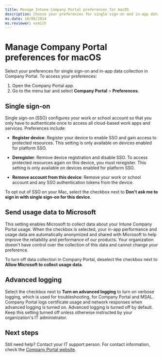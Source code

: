 ```yaml
---
title: Manage Intune Company Portal preferences for macOS
description: Choose your preferences for single sign-on and in-app data collection in Company Portal for macOS.
ms.date: 10/08/2024
ms.reviewer: esmich
---
```


# Manage Company Portal preferences for macOS

Select your preferences for single sign-on and in-app data collection in Company Portal. To access your preferences:

1. Open the Company Portal app.
2. Go to the menu bar and select **Company Portal** > **Preferences**.

## Single sign-on

Single sign-on (SSO) configures your work or school account so that you only have to authenticate once to access all cloud-based work apps and services. Preferences include:

* **Register device**: Register your device to enable SSO and gain access to protected resources. This setting is only available on devices enabled for platform SSO.

* **Deregister**: Remove device registration and disable SSO. To access protected resources again on this device, you must reregister. This setting is only available on devices enabled for platform SSO.

* **Remove account from this device**: Remove your work or school account and any SSO authentication tokens from the device.

To opt out of SSO on your Mac, select the checkbox next to **Don't ask me to sign in with single sign-on for this device**.

## Send usage data to Microsoft

This setting enables Microsoft to collect data about your Intune Company Portal usage. When the checkbox is selected, your in-app performance and usage data are automatically anonymized and shared with Microsoft to help improve the reliability and performance of our products. Your organization doesn't have control over the collection of this data and cannot change your preference.

To turn off data collection in Company Portal, deselect the checkbox next to **Allow Microsoft to collect usage data**.

## Advanced logging

Select the checkbox next to **Turn on advanced logging** to turn on verbose logging, which is used for troubleshooting, for Company Portal and MSAL.  Company Portal logs certificate usage and network responses when advanced logging is turned on. Advanced logging is turned off by default. Keep this setting turned off unless otherwise instructed by your organization's IT administrator.

## Next steps

Still need help? Contact your IT support person. For contact information, check the [Company Portal website](https://go.microsoft.com/fwlink/?linkid=2010980).
